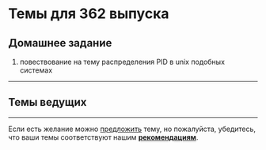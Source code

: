 # Темы для 362 выпуска

## Домашнее задание

1. повествование на тему распределения PID в unix подобных системах

---

## Темы ведущих


---

Если есть желание можно [предложить](themes_from_listeners.md) тему, но пожалуйста, убедитесь, что ваши темы соответствуют нашим **[рекомендациям](Recommendations_for_the_proposed_topics.md)**.
